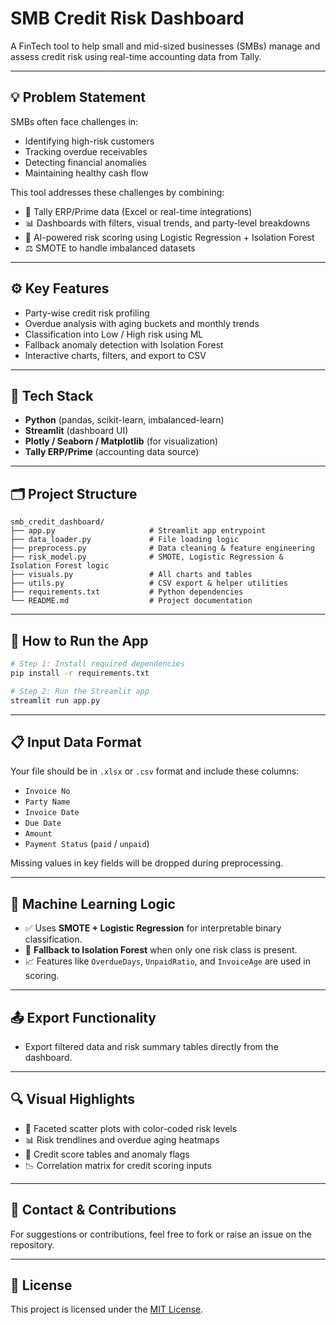 # SMB Credit Risk Dashboard

A FinTech tool to help small and mid-sized businesses (SMBs) manage and assess credit risk using real-time accounting data from Tally.

---

## 💡 Problem Statement

SMBs often face challenges in:

- Identifying high-risk customers  
- Tracking overdue receivables  
- Detecting financial anomalies  
- Maintaining healthy cash flow  

This tool addresses these challenges by combining:

- 🔗 Tally ERP/Prime data (Excel or real-time integrations)  
- 📊 Dashboards with filters, visual trends, and party-level breakdowns  
- 🧠 AI-powered risk scoring using Logistic Regression + Isolation Forest  
- ⚖️ SMOTE to handle imbalanced datasets  

---

## ⚙️ Key Features

- Party-wise credit risk profiling  
- Overdue analysis with aging buckets and monthly trends  
- Classification into Low / High risk using ML  
- Fallback anomaly detection with Isolation Forest  
- Interactive charts, filters, and export to CSV  

---

## 🧱 Tech Stack

- **Python** (pandas, scikit-learn, imbalanced-learn)  
- **Streamlit** (dashboard UI)  
- **Plotly / Seaborn / Matplotlib** (for visualization)  
- **Tally ERP/Prime** (accounting data source)  

---

## 🗂️ Project Structure

```
smb_credit_dashboard/
├── app.py                     # Streamlit app entrypoint
├── data_loader.py             # File loading logic
├── preprocess.py              # Data cleaning & feature engineering
├── risk_model.py              # SMOTE, Logistic Regression & Isolation Forest logic
├── visuals.py                 # All charts and tables
├── utils.py                   # CSV export & helper utilities
├── requirements.txt           # Python dependencies
└── README.md                  # Project documentation
```

---

## 🚀 How to Run the App

```bash
# Step 1: Install required dependencies
pip install -r requirements.txt

# Step 2: Run the Streamlit app
streamlit run app.py
```

---

## 📋 Input Data Format

Your file should be in `.xlsx` or `.csv` format and include these columns:

- `Invoice No`  
- `Party Name`  
- `Invoice Date`  
- `Due Date`  
- `Amount`  
- `Payment Status` (`paid` / `unpaid`)  

Missing values in key fields will be dropped during preprocessing.

---

## 🧠 Machine Learning Logic

- ✅ Uses **SMOTE + Logistic Regression** for interpretable binary classification.
- 🧩 **Fallback to Isolation Forest** when only one risk class is present.
- 📈 Features like `OverdueDays`, `UnpaidRatio`, and `InvoiceAge` are used in scoring.

---

## 📤 Export Functionality

- Export filtered data and risk summary tables directly from the dashboard.

---

## 🔍 Visual Highlights

- 📌 Faceted scatter plots with color-coded risk levels  
- 📊 Risk trendlines and overdue aging heatmaps  
- 🧮 Credit score tables and anomaly flags  
- 📉 Correlation matrix for credit scoring inputs  

---

## 📧 Contact & Contributions

For suggestions or contributions, feel free to fork or raise an issue on the repository.

---

## 📄 License

This project is licensed under the [MIT License](LICENSE).
